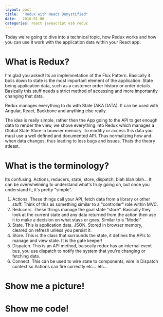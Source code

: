```yaml
---
layout: post
title:  "Redux with React Demystified"
date:   2018-01-06
categories: react javascript es6 redux
---
```


Today we're going to dive into a technical topic, how Redux works and how you can use it work with the application data within your React app. 

# What is Redux?

I'm glad you asked! Its an implemnetation of the Flux Pattern. Basically it boils down to state is the most important element of the application. State being application data, such as a customer order history or order details. Basically this stuff needs a strict method of accessing and more importantly changing that data. 

Redux manages everything to do with State (AKA DATA). It can be used with Angular, React, Backbone and anything else really. 

The idea is really simple, rather then the App going to the API to get enough data to render the view, we shove everything into Redux which manages a Global State Store in browser memory. To modifiy or access this data you must use a well defined and documented API. Thus normalizing how and when data changes, thus leading to less bugs and issues. Thats the theory atleast. 

# What is the terminology? 

Its confusing. Actions, reducers, state, store, dispatch, blah blah blah... It can be overwhelming to understand what's truly going on, but once you understand it, it's pretty "simple".

1. Actions. These things call your API, fetch data from a library or other stuff. Think of this as something similar to a "controller" role within MVC. 
2. Reducers. These things manage the goal state "store". Basically they look at the current state and any data returned from the action then use it to make a decision on what stays or goes. Similar to a "Model"
3. State. This is application data. JSON. Stored in browser memory, cleared on refresh unless you persist it. 
4. Store. This is the class that surrounds the state, it defines the APIs to manage and view state. It is the gate keeper!
5. Dispatch. This is an API method, baiscally redux has an internal event bus, you use dispatch to notify the system that you're changing or fetching data. 
6. Connect. This can be used to wire state to components, wire in Dispatch context so Actions can fire correctly etc... etc...

# Show me a picture! 

# Show me code! 
